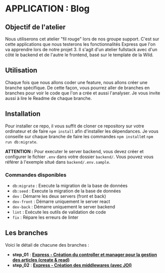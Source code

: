 # APPLICATION : Blog

## Objectif de l'atelier

Nous utiliserons cet atelier "fil rouge" lors de nos groupe support. C'est sur cette applications que nous testerons les fonctionnalités Express que l'on va apprendre lors de notre projet 3.
Il s'agit d'un atelier fullstack avec d'un côté le backend et de l'autre le frontend, basé sur le template de la Wild.

## Utilisation

Chaque fois que nous allons coder une feature, nous allons créer une branche spécifique.
De cette façon, vous pourrez aller de branches en branches pour voir le code que l'on a crée et aussi l'analyser.
Je vous invite aussi à lire le Readme de chaque branche.

## Installation

Pour installer ce repo, il vous suffit de cloner ce repository sur votre ordinateur et de faire `npm install` afin d'installer les dépendances.
Je vous conseille sur chaque branche de faire les commandes `npm install`et `npm run db:migrate`.

**ATTENTION :** Pour executer le server backend, vous devez créer et configurer le fichier `.env` dans votre dossier `backend/`. Vous pouvez vous référer à l'exemple situé dans `backend/.env.sample`.

### Commandes disponibles

- `db:migrate` : Execute la migration de la base de données
- `db:seed` : Execute la migration de la base de données
- `dev` : Démarre les deux servers (front et back)
- `dev-front` : Démarre uniquement le server react
- `dev-back` : Démarre uniquement le server backend
- `lint` : Exécute les outils de validation de code
- `fix` : Répare les erreurs de linter

## Les branches

Voici le détail de chacune des branches :

- **step_01** : [**Express - Création du controller et manager pour la gestion des articles (create & read)**](https://github.com/kpeset/blog_template_wcs/tree/step_01)
- **step_02** : [**Express - Création des middlewares (avec JOI)**](https://github.com/kpeset/blog_template_wcs/tree/step_02)
